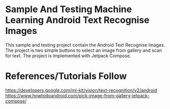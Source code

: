 # Sample And Testing Machine Learning Android Text Recognise Images

This sample and testing project contain the Android Text Recognise Images.
The project is two simple buttons to select an image from gallery and scan for text.
The project is implemented with Jetpack Compose.

# References/Tutorials Follow

https://developers.google.com/ml-kit/vision/text-recognition/v2/android  <br />
https://www.howtodoandroid.com/pick-image-from-gallery-jetpack-compose/